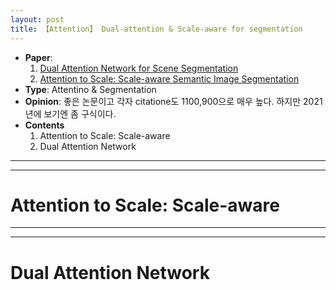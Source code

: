 ```yaml
---
layout: post
title: 【Attention】 Dual-attention & Scale-aware for segmentation
---
```


- **Paper**: 
  1. [Dual Attention Network for Scene Segmentation](https://openaccess.thecvf.com/content_CVPR_2019/papers/Fu_Dual_Attention_Network_for_Scene_Segmentation_CVPR_2019_paper.pdf)
  2. [Attention to Scale: Scale-aware Semantic Image Segmentation](https://arxiv.org/pdf/1511.03339.pdf)
- **Type**: Attentino & Segmentation 
- **Opinion**: 좋은 논문이고 각자 citatione도 1100,900으로 매우 높다. 하지만 2021년에 보기엔 좀 구식이다.
- **Contents**
  1. Attention to Scale: Scale-aware
  2. Dual Attention Network



---

---

# Attention to Scale: Scale-aware

















---

---

# Dual Attention Network